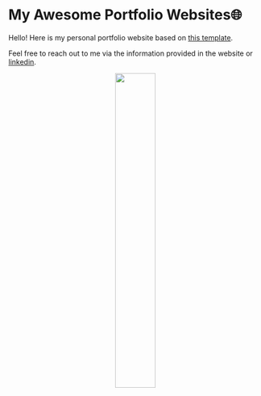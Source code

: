 # My Awesome Portfolio Websites🌐

Hello! Here is my personal portfolio website based on [this template](https://github.com/smaranjitghose/awesome-portfolio-websites).

Feel free to reach out to me via the information provided in the website or [linkedin](https://www.linkedin.com/in/raythx/).

<p align="center"><img src="https://media.giphy.com/media/9JrkkDoJuU0FbdbUZU/giphy.gif" width = 40%></p>